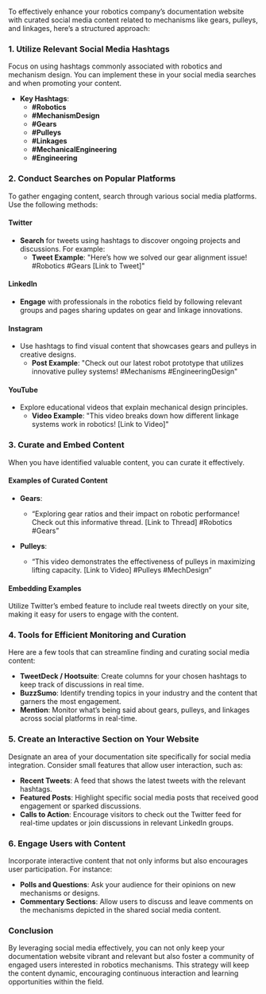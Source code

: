 To effectively enhance your robotics company’s documentation website with curated social media content related to mechanisms like gears, pulleys, and linkages, here’s a structured approach:

### 1. Utilize Relevant Social Media Hashtags
Focus on using hashtags commonly associated with robotics and mechanism design. You can implement these in your social media searches and when promoting your content.

- **Key Hashtags**:
  - **#Robotics**
  - **#MechanismDesign**
  - **#Gears**
  - **#Pulleys**
  - **#Linkages**
  - **#MechanicalEngineering**
  - **#Engineering**

### 2. Conduct Searches on Popular Platforms
To gather engaging content, search through various social media platforms. Use the following methods:

#### **Twitter**
- **Search** for tweets using hashtags to discover ongoing projects and discussions. For example:
  - **Tweet Example**: "Here’s how we solved our gear alignment issue! #Robotics #Gears [Link to Tweet]"

#### **LinkedIn**
- **Engage** with professionals in the robotics field by following relevant groups and pages sharing updates on gear and linkage innovations.

#### **Instagram**
- Use hashtags to find visual content that showcases gears and pulleys in creative designs. 
  - **Post Example**: "Check out our latest robot prototype that utilizes innovative pulley systems! #Mechanisms #EngineeringDesign"

#### **YouTube**
- Explore educational videos that explain mechanical design principles.
  - **Video Example**: "This video breaks down how different linkage systems work in robotics! [Link to Video]"

### 3. Curate and Embed Content
When you have identified valuable content, you can curate it effectively.

#### **Examples of Curated Content**
- **Gears**:
  - “Exploring gear ratios and their impact on robotic performance! Check out this informative thread. [Link to Thread] #Robotics #Gears”
  
- **Pulleys**:
  - “This video demonstrates the effectiveness of pulleys in maximizing lifting capacity. [Link to Video] #Pulleys #MechDesign”

#### **Embedding Examples**
Utilize Twitter’s embed feature to include real tweets directly on your site, making it easy for users to engage with the content.

### 4. Tools for Efficient Monitoring and Curation
Here are a few tools that can streamline finding and curating social media content:

- **TweetDeck / Hootsuite**: Create columns for your chosen hashtags to keep track of discussions in real time.
- **BuzzSumo**: Identify trending topics in your industry and the content that garners the most engagement.
- **Mention**: Monitor what’s being said about gears, pulleys, and linkages across social platforms in real-time.

### 5. Create an Interactive Section on Your Website
Designate an area of your documentation site specifically for social media integration. Consider small features that allow user interaction, such as:

- **Recent Tweets**: A feed that shows the latest tweets with the relevant hashtags.
- **Featured Posts**: Highlight specific social media posts that received good engagement or sparked discussions.
- **Calls to Action**: Encourage visitors to check out the Twitter feed for real-time updates or join discussions in relevant LinkedIn groups.

### 6. Engage Users with Content
Incorporate interactive content that not only informs but also encourages user participation. For instance:

- **Polls and Questions**: Ask your audience for their opinions on new mechanisms or designs.
- **Commentary Sections**: Allow users to discuss and leave comments on the mechanisms depicted in the shared social media content.

### Conclusion
By leveraging social media effectively, you can not only keep your documentation website vibrant and relevant but also foster a community of engaged users interested in robotics mechanisms. This strategy will keep the content dynamic, encouraging continuous interaction and learning opportunities within the field.